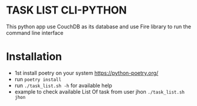 # TASK LIST CLI-PYTHON 
This python app use CouchDB as its database and use Fire library to run the command line interface 

# Installation

* 1st install poetry on your system https://python-poetry.org/ 
* run ``` poetry install ```
* run ``` ./task_list.sh -h ``` for available help
* example to  check available List Of task from user jhon  ``` ./task_list.sh jhon ```